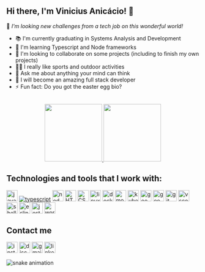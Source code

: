 ## Hi there, I'm Vinicius Anicácio! 🚀
 
💙 _I'm looking new challenges from a tech job on this wonderful world!_

- 📚 I'm currently graduating in Systems Analysis and Development
- 📖 I'm learning Typescript and Node frameworks
- 👯 I'm looking to collaborate on some projects (including to finish my own projects)
- 💪🏽 I really like sports and outdoor activities
- 💬 Ask me about anything your mind can think
- 🎯 I will become an amazing full stack developer
- ⚡ Fun fact: Do you got the easter egg bio?

<br/>
<div align="center">
 <a href="https://github.com/anic4cio">
 <img height="150em" src="https://github-readme-stats-eight-theta.vercel.app/api?username=anic4cio&show_icons=true&theme=dark&count_private=true&hide=stars"/>
 <img height="150em" src="https://github-readme-stats-git-masterrstaa-rickstaa.vercel.app/api/top-langs/?username=anic4cio&include_all_commits=true&layout=compact&langs_count=7&theme=dark"/><a/>
</div>
 
## Technologies and tools that I work with:

<div style="display: inline_block">
 <a href="https://www.javascript.com/"><img height="29" alt="javascript" src="https://img.shields.io/badge/JavaScript-F7DF1E?style=for-the-badge&logo=javascript&color=black&logoColor=yellow"></a>
 <a href="https://www.typescriptlang.org/"><img heigth="29" alt="typescript" src="https://img.shields.io/badge/TypeScript-007ACC?style=for-the-badge&logo=typescript&color=black&logoColor=blue"></a>
 <a href="https://nodejs.org/en/"><img height="29" alt="node-js" src="https://img.shields.io/badge/Node.js-339933?style=for-the-badge&logo=nodedotjs&color=black&logoColor=green"></a>
 <a href="https://developer.mozilla.org/docs/Web/HTML"><img height="29" alt="HTML" src= "https://img.shields.io/badge/HTML5-E34F26?style=for-the-badge&logo=html5&&color=black&logoColor=orange"></a> 
 <a href="https://developer.mozilla.org/docs/Web/CSS"><img height="29" alt="CSS" src="https://img.shields.io/badge/CSS3-1572B6?style=for-the-badge&logo=css3&color=black&logoColor=blue"></a>
 <a href="https://www.linux.com/what-is-linux/"><img height="29" alt="linux" src="https://img.shields.io/badge/Linux-FCC624?style=for-the-badge&logo=linux&color=black&logoColor=yellow"></a>
   <a href="https://www.docker.com/"><img height="29" alt="docker" src="https://img.shields.io/badge/Docker-2CA5E0?style=for-the-badge&logo=docker&color=black"></a>
  <a href="https://www.mongodb.com/"><img height="29" alt="mongodb" src="https://img.shields.io/badge/MongoDB-4EA94B?style=for-the-badge&logo=mongodb&color=black"></a>
 <a href="https://kubernetes.io/"><img height="29" alt="kubernetes" src="https://img.shields.io/badge/kubernetes-%23326ce5.svg?style=for-the-badge&logo=kubernetes&color=black"></a>
 <a href="https://cloud.google.com/"><img height="29" alt="google-cloud-plataform" src="https://img.shields.io/badge/GoogleCloud-%234285F4.svg?style=for-the-badge&logo=google-cloud&color=black"></a>
 <a href="https://firebase.google.com/"><img height="29" alt="google-firebase" src="https://img.shields.io/badge/Firebase-FFCA28?style=for-the-badge&logo=firebase&color=black&logoColor=yellow"></a>
 <a href="https://git-scm.com/"><img height="29" alt="git" src="https://img.shields.io/badge/-Git-black?style=for-the-badge&logo=git"></a>
 <a href="https://code.visualstudio.com/"><img height="29" alt="vscode" src="https://img.shields.io/badge/-VSCode-007ACC?style=for-the-badge&logo=visual-studio-code&color=black&logoColor=blue"></a>
 <a href="https://www.gnu.org/software/bash/"><img height="29" alt="shell-bash" src="https://img.shields.io/badge/GNU%20Bash-4EAA25?style=for-the-badge&logo=GNU%20Bash&color=black&logoColor=green"></a>
 <a href="https://eslint.org/"><img height="29" alt="eslint" src="https://img.shields.io/badge/eslint-3A33D1?style=for-the-badge&logo=eslint&color=black&logoColor=purple"></a>
 <a href="https://jestjs.io/pt-BR/"><img height="29" alt="jest-js" src="https://img.shields.io/badge/jest.js-323330?style=for-the-badge&logo=Jest&color=black&logoColor=red"></a>
 <a href="https://wordpress.org/"><img height="29" alt="wordpress" src="https://img.shields.io/badge/Wordpress-21759B?style=for-the-badge&logo=wordpress&color=black&logoColor=lightblue"></a>
  
## Contact me
<div> 
 <a href="https://www.instagram.com/anic4cio/" target="_blank"><img height="29" alt="instagram" src="https://img.shields.io/badge/-Instagram-%23E4405F?style=for-the-badge&logo=instagram&logoColor=white" target="_blank"></a>
 <a href="https://discord.com/users/Vinicius%20Anic%C3%A1cio#2239" target="_blank"><img height="29" alt="discord" src="https://img.shields.io/badge/Discord-7289DA?style=for-the-badge&logo=discord&logoColor=white" target="_blank"></a>
 <a href="mailto:anicaciovinicius36@gmail.com"><img height="29" alt="gmail" src="https://img.shields.io/badge/-Gmail-%23333?style=for-the-badge&logo=gmail&logoColor=white" target="_blank"></a>
 <a href="https://www.linkedin.com/in/anic4cio" target="_blank"><img height="29" alt="linkedin" src="https://img.shields.io/badge/-LinkedIn-%230077B5?style=for-the-badge&logo=linkedin&logoColor=white" target="_blank"></a>
 
   ![snake animation](https://raw.githubusercontent.com/anic4cio/anic4cio/output/github-contribution-grid-snake-dark.svg)
 
<div/>

